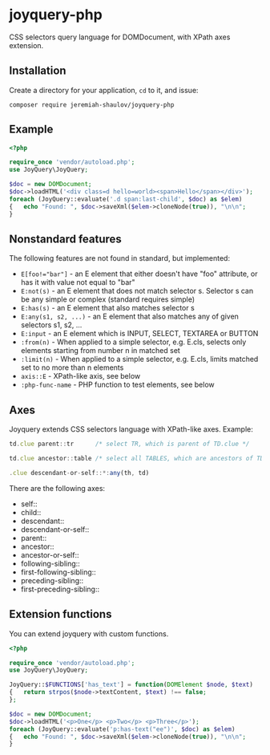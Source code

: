 # joyquery-php

CSS selectors query language for DOMDocument, with XPath axes extension.


## Installation

Create a directory for your application, `cd` to it, and issue:

```
composer require jeremiah-shaulov/joyquery-php
```

## Example

```php
<?php

require_once 'vendor/autoload.php';
use JoyQuery\JoyQuery;

$doc = new DOMDocument;
$doc->loadHTML('<div class=d hello=world><span>Hello</span></div>');
foreach (JoyQuery::evaluate('.d span:last-child', $doc) as $elem)
{	echo "Found: ", $doc->saveXml($elem->cloneNode(true)), "\n\n";
}
```


## Nonstandard features

The following features are not found in standard, but implemented:

- `E[foo!="bar"]` - an E element that either doesn't have "foo" attribute, or has it with value not equal to "bar"
- `E:not(s)` - an E element that does not match selector s. Selector s can be any simple or complex (standard requires simple)
- `E:has(s)` - an E element that also matches selector s
- `E:any(s1, s2, ...)` - an E element that also matches any of given selectors s1, s2, ...
- `E:input` - an E element which is INPUT, SELECT, TEXTAREA or BUTTON
- `:from(n)` - When applied to a simple selector, e.g. E.cls, selects only elements starting from number n in matched set
- `:limit(n)` - When applied to a simple selector, e.g. E.cls, limits matched set to no more than n elements
- `axis::E` - XPath-like axis, see below
- `:php-func-name` - PHP function to test elements, see below


## Axes

Joyquery extends CSS selectors language with XPath-like axes. Example:

```javascript
td.clue parent::tr      /* select TR, which is parent of TD.clue */

td.clue ancestor::table /* select all TABLES, which are ancestors of TD.clue */

.clue descendant-or-self::*:any(th, td)
```

There are the following axes:

- self::
- child::
- descendant::
- descendant-or-self::
- parent::
- ancestor::
- ancestor-or-self::
- following-sibling::
- first-following-sibling::
- preceding-sibling::
- first-preceding-sibling::


## Extension functions

You can extend joyquery with custom functions.

```php
<?php

require_once 'vendor/autoload.php';
use JoyQuery\JoyQuery;

JoyQuery::$FUNCTIONS['has_text'] = function(DOMElement $node, $text)
{	return strpos($node->textContent, $text) !== false;
};

$doc = new DOMDocument;
$doc->loadHTML('<p>One</p> <p>Two</p> <p>Three</p>');
foreach (JoyQuery::evaluate('p:has-text("ee")', $doc) as $elem)
{	echo "Found: ", $doc->saveXml($elem->cloneNode(true)), "\n\n";
}
```
